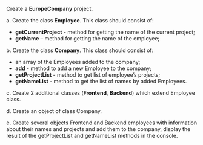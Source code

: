 Create a **EuropeCompany** project.

a. Create the class **Employee**. This class should consist of:

- **getCurrentProject** - method for getting the name of the current project;
- **getName** – method for getting the name of the employee;

b. Create the class **Company**. This class should consist of:

- an array of the Employees added to the company;
- **add** - method to add a new Employee to the company;
- **getProjectList** - method to get list of employee’s projects;
- **getNameList** - method to get the list of names by added Employees.

c. Create 2 additional classes (**Frontend**, **Backend**) which extend Employee class.

d. Create an object of class Company.

e. Create several objects Frontend and Backend employees with information about their names and projects and add them to
the company,
display the result of the getProjectList and getNameList methods in the console.
